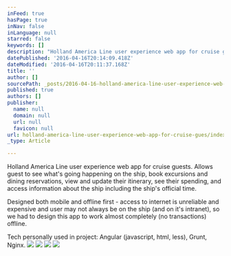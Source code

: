```yaml
---
inFeed: true
hasPage: true
inNav: false
inLanguage: null
starred: false
keywords: []
description: "Holland America Line user experience web app for cruise guests. Allows guest to see what's going happening on the ship, book excursions and dining reservations, view and update their itinerary, see their spending, and access information about the ship including the ship's official time.\_"
datePublished: '2016-04-16T20:14:09.418Z'
dateModified: '2016-04-16T20:11:37.168Z'
title: ''
author: []
sourcePath: _posts/2016-04-16-holland-america-line-user-experience-web-app-for-cruise-gues.md
published: true
authors: []
publisher:
  name: null
  domain: null
  url: null
  favicon: null
url: holland-america-line-user-experience-web-app-for-cruise-gues/index.html
_type: Article

---
```

Holland America Line user experience web app for cruise guests. Allows guest to see what's going happening on the ship, book excursions and dining reservations, view and update their itinerary, see their spending, and access information about the ship including the ship's official time. 

Designed both mobile and offline first - access to internet is unreliable and expensive and user may not always be on the ship (and on it's intranet), so we had to design this app to work almost completely (no transactions) offline.

Tech personally used in project: Angular (javascript, html, less), Grunt, Nginx.
![](https://the-grid-user-content.s3-us-west-2.amazonaws.com/1f82a7dd-fd8d-44ba-822d-5529e50df005.png)
![](https://the-grid-user-content.s3-us-west-2.amazonaws.com/8fce4698-5111-4ba7-b60c-73b2ec52bdfa.png)
![](https://the-grid-user-content.s3-us-west-2.amazonaws.com/0e004f64-9d39-445a-b532-c4c37eb1b4e7.png)
![](https://the-grid-user-content.s3-us-west-2.amazonaws.com/69d5de91-407f-438f-8389-b247cd3bc94d.png)
